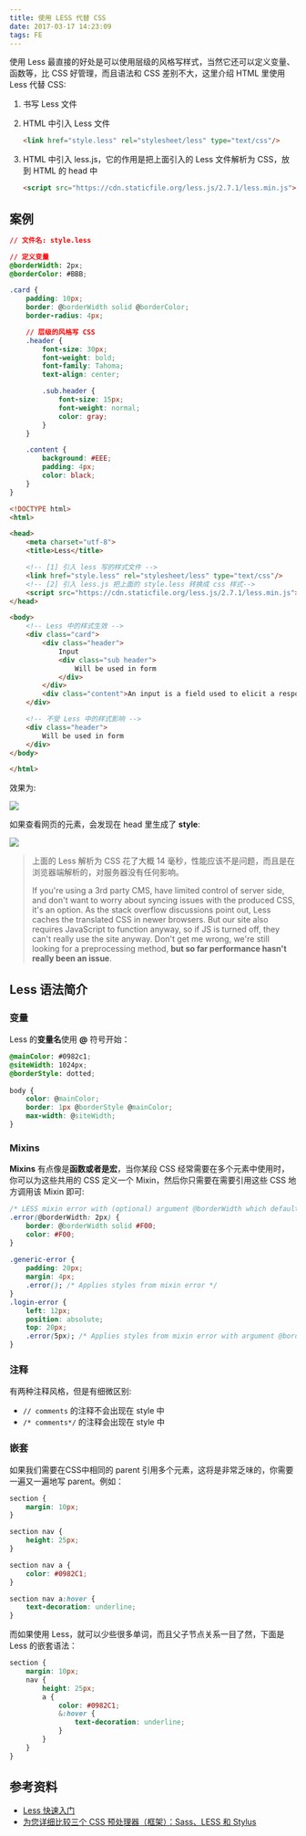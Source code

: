 ```yaml
---
title: 使用 LESS 代替 CSS
date: 2017-03-17 14:23:09
tags: FE
---
```


使用 Less 最直接的好处是可以使用层级的风格写样式，当然它还可以定义变量、函数等，比 CSS 好管理，而且语法和 CSS 差别不大，这里介绍 HTML 里使用 Less 代替 CSS:

1. 书写 Less 文件

2. HTML 中引入 Less 文件

   ```html
   <link href="style.less" rel="stylesheet/less" type="text/css"/>
   ```

3. HTML 中引入 less.js，它的作用是把上面引入的 Less 文件解析为 CSS，放到 HTML 的 head 中

   ```html
   <script src="https://cdn.staticfile.org/less.js/2.7.1/less.min.js"></script>
   ```

<!--more-->

## 案例

```css
// 文件名: style.less

// 定义变量
@borderWidth: 2px;
@borderColor: #BBB;

.card {
    padding: 10px;
    border: @borderWidth solid @borderColor;
    border-radius: 4px;

    // 层级的风格写 CSS
    .header {
        font-size: 30px;
        font-weight: bold;
        font-family: Tahoma;
        text-align: center;

        .sub.header {
            font-size: 15px;
            font-weight: normal;
            color: gray;
        }
    }

    .content {
        background: #EEE;
        padding: 4px;
        color: black;
    }
}

```

```html
<!DOCTYPE html>
<html>

<head>
    <meta charset="utf-8">
    <title>Less</title>

    <!-- [1] 引入 less 写的样式文件 -->
    <link href="style.less" rel="stylesheet/less" type="text/css"/>
    <!-- [2] 引入 less.js 把上面的 style.less 转换成 css 样式-->
    <script src="https://cdn.staticfile.org/less.js/2.7.1/less.min.js"></script>
</head>

<body>
    <!-- Less 中的样式生效 -->
    <div class="card">
        <div class="header">
            Input
            <div class="sub header">
                Will be used in form
            </div>
        </div>
        <div class="content">An input is a field used to elicit a response from a user</div>
    </div>

    <!-- 不受 Less 中的样式影响 -->
    <div class="header">
        Will be used in form
    </div>
</body>

</html>
```

效果为:

![](/img/fe/less-1.png)

如果查看网页的元素，会发现在 head 里生成了 **style**:

![](/img/fe/less-2.png)

> 上面的 Less 解析为 CSS 花了大概 14 毫秒，性能应该不是问题，而且是在浏览器端解析的，对服务器没有任何影响。
>
> If you're using a 3rd party CMS, have limited control of server side, and don't want to worry about syncing issues with the produced CSS, it's an option. As the stack overflow discussions point out, Less caches the translated CSS in newer browsers. But our site also requires JavaScript to function anyway, so if JS is turned off, they can't really use the site anyway. Don't get me wrong, we're still looking for a preprocessing method, **but so far performance hasn't really been an issue**.

## Less 语法简介

### 变量

Less 的**变量名**使用 **@** 符号开始：

```css
@mainColor: #0982c1;
@siteWidth: 1024px;
@borderStyle: dotted;
 
body {
    color: @mainColor;
    border: 1px @borderStyle @mainColor;
    max-width: @siteWidth;
}
```

### Mixins

**Mixins** 有点像是**函数或者是宏**，当你某段 CSS 经常需要在多个元素中使用时，你可以为这些共用的 CSS 定义一个 Mixin，然后你只需要在需要引用这些 CSS 地方调用该 Mixin 即可:

```css
/* LESS mixin error with (optional) argument @borderWidth which defaults to 2px if not specified */
.error(@borderWidth: 2px) {
    border: @borderWidth solid #F00;
    color: #F00;
}
 
.generic-error {
    padding: 20px;
    margin: 4px;
    .error(); /* Applies styles from mixin error */
}
.login-error {
    left: 12px;
    position: absolute;
    top: 20px;
    .error(5px); /* Applies styles from mixin error with argument @borderWidth equal to 5px */
}
```

### 注释

有两种注释风格，但是有细微区别:

* `// comments` 的注释不会出现在 style 中
* `/* comments*/` 的注释会出现在 style 中

### 嵌套

如果我们需要在CSS中相同的 parent 引用多个元素，这将是非常乏味的，你需要一遍又一遍地写 parent。例如：

```css
section {
    margin: 10px;
}

section nav {
    height: 25px;
}

section nav a {
    color: #0982C1;
}

section nav a:hover {
    text-decoration: underline;
}
```

而如果使用 Less，就可以少些很多单词，而且父子节点关系一目了然，下面是 Less 的嵌套语法：

```css
section {
    margin: 10px;
    nav {
        height: 25px;
        a {
            color: #0982C1;
            &:hover {
                text-decoration: underline;
            }
        }
    }
}
```

## 参考资料

* [Less 快速入门](http://less.bootcss.com)
* [为您详细比较三个 CSS 预处理器（框架）：Sass、LESS 和 Stylus](http://www.oschina.net/question/12_44255?sort=default&p=6)

